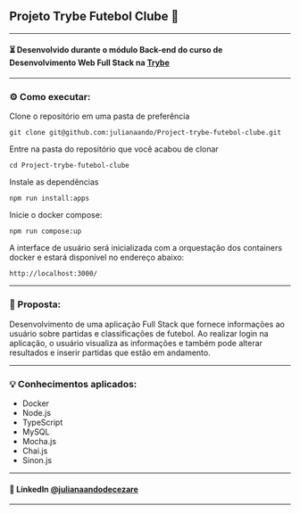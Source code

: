 ## Projeto Trybe Futebol Clube 🌌
---
#### ⏳ Desenvolvido durante o módulo Back-end do curso de Desenvolvimento Web Full Stack na [Trybe](https://www.betrybe.com/)

---
### ⚙️ Como executar:
Clone o repositório em uma pasta de preferência
```
git clone git@github.com:julianaando/Project-trybe-futebol-clube.git
```
Entre na pasta do repositório que você acabou de clonar
```
cd Project-trybe-futebol-clube
```
Instale as dependências
```
npm run install:apps
```
Inicie o docker compose:
```
npm run compose:up
```
A interface de usuário será inicializada com a orquestação dos containers docker e estará disponível no endereço abaixo:

```
http://localhost:3000/
```

---
### 📝 Proposta:
Desenvolvimento de uma aplicação Full Stack que fornece informações ao usuário sobre partidas e classificações de futebol. Ao realizar login na aplicação, o usuário visualiza as informações e também pode alterar resultados e inserir partidas que estão em andamento.

----
### 💡 Conhecimentos aplicados:

* Docker
* Node.js
* TypeScript
* MySQL
* Mocha.js
* Chai.js
* Sinon.js

---
#### 🔗 LinkedIn [@julianaandodecezare](https://www.linkedin.com/in/julianaandodecezare/)

---
